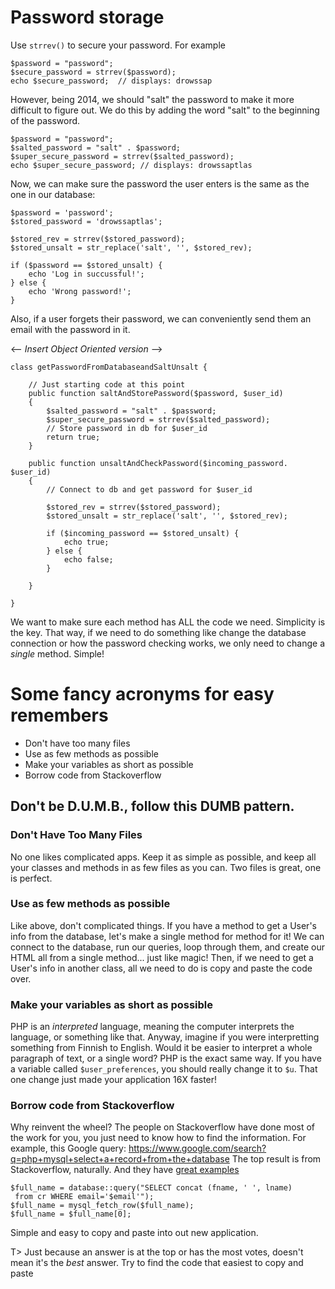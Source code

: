 # Password storage
Use `strrev()` to secure your password. For example

	$password = "password";
	$secure_password = strrev($password);
	echo $secure_password;  // displays: drowssap
	
However, being 2014, we should "salt" the password to make it more difficult to figure out.  We do this by adding the word "salt" to the beginning of the password.

	$password = "password";
	$salted_password = "salt" . $password;
	$super_secure_password = strrev($salted_password);
	echo $super_secure_password; // displays: drowssaptlas
	
Now, we can make sure the password the user enters is the same as the one in our database:

	$password = 'password';
	$stored_password = 'drowssaptlas';
	
	$stored_rev = strrev($stored_password);
	$stored_unsalt = str_replace('salt', '', $stored_rev);
	
	if ($password == $stored_unsalt) {
		echo 'Log in succussful!';
	} else {
		echo 'Wrong password!';
	}
	
Also, if a user forgets their password, we can conveniently send them an email with the password in it. 

<-- *Insert Object Oriented version* -->


	class getPasswordFromDatabaseandSaltUnsalt {
	
		// Just starting code at this point
		public function saltAndStorePassword($password, $user_id)
		{
			$salted_password = "salt" . $password;
			$super_secure_password = strrev($salted_password);
			// Store password in db for $user_id
			return true;
		}
		
		public function unsaltAndCheckPassword($incoming_password. $user_id)
		{
			// Connect to db and get password for $user_id
			
			$stored_rev = strrev($stored_password);
			$stored_unsalt = str_replace('salt', '', $stored_rev);
	
			if ($incoming_password == $stored_unsalt) {
				echo true;
			} else {
				echo false;
			}
	
		}
	
	}
	
We want to make sure each method has ALL the code we need.  Simplicity is the key.  That way, if we need to do something like change the database connection or how the password checking works, we only need to change a *single* method. Simple!


# Some fancy acronyms for easy remembers
* Don't have too many files
* Use as few methods as possible
* Make your variables as short as possible
* Borrow code from Stackoverflow

## Don't be D.U.M.B., follow this DUMB pattern.

### Don't Have Too Many Files
No one likes complicated apps.  Keep it as simple as possible, and keep all your classes and methods in as few files as you can.  Two files is great, one is perfect.

### Use as few methods as possible
Like above, don't complicated things. If you have a method to get a User's info from the database, let's make a single method for method for it!  We can connect to the database, run our queries, loop through them, and create our HTML all from a single method... just like magic!  Then, if we need to get a User's info in another class, all we need to do is copy and paste the code over.

### Make your variables as short as possible
PHP is an *interpreted* language, meaning the computer interprets the language, or something like that. Anyway, imagine if you were interpretting something from Finnish to English.  Would it be easier to interpret a whole paragraph of text, or a single word?  PHP is the exact same way.  If you have a variable called `$user_preferences`, you should really change it to `$u`. That one change just made your application 16X faster!

### Borrow code from Stackoverflow
Why reinvent the wheel? The people on Stackoverflow have done most of the work for you, you just need to know how to find the information.  For example, this Google query: https://www.google.com/search?q=php+mysql+select+a+record+from+the+database
The top result is from Stackoverflow, naturally. And they have [great examples](http://stackoverflow.com/questions/6822594/how-do-i-select-one-row-from-a-mysql-table)

    $full_name = database::query("SELECT concat (fname, ' ', lname)
     from cr WHERE email='$email'");
    $full_name = mysql_fetch_row($full_name);
    $full_name = $full_name[0];
	
Simple and easy to copy and paste into out new application.  

T> Just because an answer is at the top or has the most votes, doesn't mean it's the *best* answer.  Try to find the code that easiest to copy and paste



